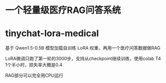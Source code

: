 # 一个轻量级医疗RAG问答系统
# tinychat-lora-medical
基于 Qwen1.5-0.5B 模型加载自训练 LoRA 权重，再用一个医疗问答数据做RAG

LoRA微调只跑了第一轮的3000步，支持从checkpoint继续训练，使用colab T4 1个半小时，损失率大概是0.4

RAG部分可以完全用CPU运行
